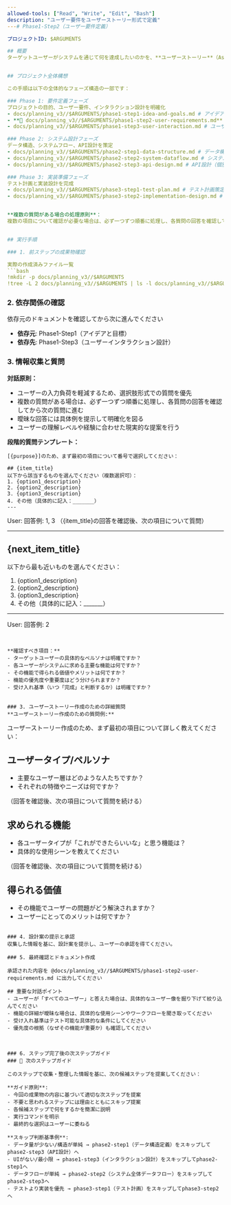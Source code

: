 ```yaml
---
allowed-tools: ["Read", "Write", "Edit", "Bash"]
description: "ユーザー要件をユーザーストーリー形式で定義"
---# Phase1-Step2（ユーザー要件定義）

プロジェクトID: $ARGUMENTS

## 概要
ターゲットユーザーがシステムを通じて何を達成したいのかを、**ユーザーストーリー**（As a [role], I want to [function], so that [value/purpose]）として具体的に記述します。


## プロジェクト全体構想

この手順は以下の全体的なフェーズ構造の一部です：

### Phase 1: 要件定義フェーズ
プロジェクトの目的、ユーザー要件、インタラクション設計を明確化
- docs/planning_v3//$ARGUMENTS/phase1-step1-idea-and-goals.md # アイデアと目標の明確化
- **🎯 docs/planning_v3//$ARGUMENTS/phase1-step2-user-requirements.md** # ユーザー要件定義 ← **現在のステップ**
- docs/planning_v3//$ARGUMENTS/phase1-step3-user-interaction.md # ユーザーインタラクション設計

### Phase 2: システム設計フェーズ
データ構造、システムフロー、API設計を策定
- docs/planning_v3//$ARGUMENTS/phase2-step1-data-structure.md # データ構造定義
- docs/planning_v3//$ARGUMENTS/phase2-step2-system-dataflow.md # システム全体データフロー設計
- docs/planning_v3//$ARGUMENTS/phase2-step3-api-design.md # API設計（個別API）

### Phase 3: 実装準備フェーズ
テスト計画と実装設計を完成
- docs/planning_v3//$ARGUMENTS/phase3-step1-test-plan.md # テスト計画策定
- docs/planning_v3//$ARGUMENTS/phase3-step2-implementation-design.md # 実装設計


**複数の質問がある場合の処理原則**：
複数の項目について確認が必要な場合は、必ず一つずつ順番に処理し、各質問の回答を確認してから次の質問に進む。一度に全ての質問を提示することは避け、段階的なアプローチを取る。


## 実行手順

### 1. 前ステップの成果物確認

実際の作成済みファイル一覧
```bash
!mkdir -p docs/planning_v3//$ARGUMENTS
!tree -L 2 docs/planning_v3//$ARGUMENTS | ls -l docs/planning_v3//$ARGUMENTS
```

### 2. 依存関係の確認

依存元のドキュメントを確認してから次に進んでください


- **依存元**: Phase1-Step1（アイデアと目標）
- **依存先**: Phase1-Step3（ユーザーインタラクション設計）
### 3. 情報収集と質問

**対話原則：**
- ユーザーの入力負荷を軽減するため、選択肢形式での質問を優先
- 複数の質問がある場合は、必ず一つずつ順番に処理し、各質問の回答を確認してから次の質問に進む
- 曖昧な回答には具体例を提示して明確化を図る
- ユーザーの理解レベルや経験に合わせた現実的な提案を行う

**段階的質問テンプレート：**
```
[{purpose}]のため、まず最初の項目について番号で選択してください：

## {item_title}
以下から該当するものを選んでください（複数選択可）：
1. {option1_description}
2. {option2_description}
3. {option3_description}
4. その他（具体的に記入：_______）
---
```

User: 回答例: 1, 3
（{item_title}の回答を確認後、次の項目について質問）

---

## {next_item_title}
以下から最も近いものを選んでください：
1. {option1_description}
2. {option2_description}
3. {option3_description}
4. その他（具体的に記入：_______）

---
User: 回答例: 2
```


**確認すべき項目：**
- ターゲットユーザーの具体的なペルソナは明確ですか？
- 各ユーザーがシステムに求める主要な機能は何ですか？
- その機能で得られる価値やメリットは何ですか？
- 機能の優先度や重要度はどう分けられますか？
- 受け入れ基準（いつ「完成」と判断するか）は明確ですか？


### 3. ユーザーストーリー作成のための詳細質問
**ユーザーストーリー作成のための質問例:**
```
ユーザーストーリー作成のため、まず最初の項目について詳しく教えてください：

## ユーザータイプ/ペルソナ
- 主要なユーザー層はどのような人たちですか？
- それぞれの特徴やニーズは何ですか？

（回答を確認後、次の項目について質問を続ける）

## 求められる機能
- 各ユーザータイプが「これができたらいいな」と思う機能は？
- 具体的な使用シーンを教えてください

（回答を確認後、次の項目について質問を続ける）

## 得られる価値
- その機能でユーザーの問題がどう解決されますか？
- ユーザーにとってのメリットは何ですか？
```

### 4. 設計案の提示と承認
収集した情報を基に、設計案を提示し、ユーザーの承認を得てください。

### 5. 最終確認とドキュメント作成

承認された内容を @docs/planning_v3//$ARGUMENTS/phase1-step2-user-requirements.md に出力してください

## 重要な対話ポイント
- ユーザーが「すべてのユーザー」と答えた場合は、具体的なユーザー像を掘り下げて絞り込んでください
- 機能の詳細が曖昧な場合は、具体的な使用シーンやワークフローを聞き取ってください
- 受け入れ基準はテスト可能な具体的な条件にしてください
- 優先度の根拠（なぜその機能が重要か）も確認してください



### 6. ステップ完了後の次ステップガイド
### 🚀 次のステップガイド

このステップで収集・整理した情報を基に、次の候補ステップを提案してください：

**ガイド原則**:
- 今回の成果物の内容に基づいて適切な次ステップを提案
- 不要と思われるステップには理由とともにスキップ提案
- 各候補ステップで何をするかを簡潔に説明
- 実行コマンドを明示
- 最終的な選択はユーザーに委ねる

**スキップ判断基準例**:
- データ量が少ない/構造が単純 → phase2-step1（データ構造定義）をスキップしてphase2-step3（API設計）へ
- UIがない/最小限 → phase1-step3（インタラクション設計）をスキップしてphase2-step1へ
- データフローが単純 → phase2-step2（システム全体データフロー）をスキップしてphase2-step3へ
- テストより実装を優先 → phase3-step1（テスト計画）をスキップしてphase3-step2へ

